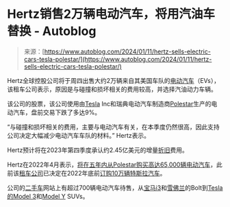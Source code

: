 <!--yml

category: 未分类

日期：2024-05-27 14:41:14

-->

# Hertz销售2万辆电动汽车，将用汽油车替换 - Autoblog

> 来源：[https://www.autoblog.com/2024/01/11/hertz-sells-electric-cars-tesla-polestar/](https://www.autoblog.com/2024/01/11/hertz-sells-electric-cars-tesla-polestar/)

Hertz全球控股公司将于周四出售大约2万辆来自其美国车队的[电动汽车](https://www.autoblog.com/electric/)（EVs），该租车公司表示，原因是与碰撞和损坏相关的费用较高，并选择汽油动力车辆。

该公司的股票，该公司使用由[Tesla](https://www.autoblog.com/tesla/) Inc和瑞典电动汽车制造商[Polestar](https://www.autoblog.com/polestar/)生产的电动汽车，盘前交易下跌了多达9%。

“与碰撞和损坏相关的费用，主要与电动汽车有关，在本季度仍然很高，因此支持公司决定大幅减少电动汽车车队的材料。” Hertz表示。

Hertz预计将在2023年第四季度承认约2.45亿美元的增量[折旧](https://www.autoblog.com/tag/depreciation/)费用。

Hertz在2022年4月表示，[将在五年内从Polestar购买高达65,000辆电动汽车](https://www.autoblog.com/2022/04/04/polestar-hertz-rental-car/)，此前该[租车公司](https://www.autoblog.com/tag/rental+car/)已决定在2022年底前[订购10万辆特斯拉汽车](https://www.autoblog.com/2021/10/25/hertz-orders-100000-tesla-electric-cars/)。

公司的[二手车](https://www.autoblog.com/cars-for-sale/vcond-Used)网站上有超过700辆电动汽车待售，从[宝马i3](https://www.autoblog.com/bmw/i3/)和[雪佛兰](https://www.autoblog.com/chevrolet/)的Bolt到[Tesla的Model 3](https://www.autoblog.com/tesla/model+3/)和[Model Y](https://www.autoblog.com/tesla/model+y/) SUVs。  
